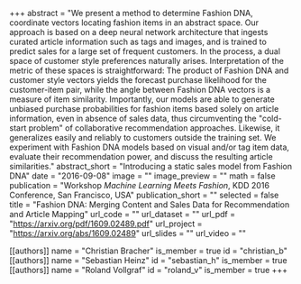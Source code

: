 +++
abstract = "We present a method to determine Fashion DNA, coordinate vectors locating fashion items in an abstract space. Our approach is based on a deep neural network architecture that ingests curated article information such as tags and images, and is trained to predict sales for a large set of frequent customers. In the process, a dual space of customer style preferences naturally arises. Interpretation of the metric of these spaces is straightforward: The product of Fashion DNA and customer style vectors yields the forecast purchase likelihood for the customer-item pair, while the angle between Fashion DNA vectors is a measure of item similarity. Importantly, our models are able to generate unbiased purchase probabilities for fashion items based solely on article information, even in absence of sales data, thus circumventing the \"cold-start problem\" of collaborative recommendation approaches. Likewise, it generalizes easily and reliably to customers outside the training set. We experiment with Fashion DNA models based on visual and/or tag item data, evaluate their recommendation power, and discuss the resulting article similarities."
abstract_short = "Introducing a static sales model from Fashion DNA"
date = "2016-09-08"
image = ""
image_preview = ""
math = false
publication = "Workshop _Machine Learning Meets Fashion_, KDD 2016 Conference, San Francisco, USA"
publication_short = ""
selected = false
title = "Fashion DNA: Merging Content and Sales Data for Recommendation and Article Mapping"
url_code = ""
url_dataset = ""
url_pdf = "https://arxiv.org/pdf/1609.02489.pdf"
url_project = "https://arxiv.org/abs/1609.02489"
url_slides = ""
url_video = ""

[[authors]]
    name = "Christian Bracher"
    is_member = true
    id = "christian_b"
[[authors]]
    name = "Sebastian Heinz"
    id = "sebastian_h"
    is_member = true
[[authors]]
    name = "Roland Vollgraf"
    id = "roland_v"
    is_member = true
+++